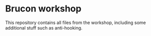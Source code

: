 # Brucon workshop

This repository contains all files from the workshop, including some additional stuff such as anti-hooking.
